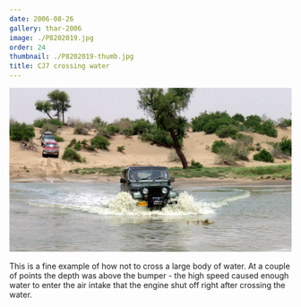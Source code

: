 ```yaml
---
date: 2006-08-26
gallery: thar-2006
image: ./P8202019.jpg
order: 24
thumbnail: ./P8202019-thumb.jpg
title: CJ7 crossing water
---
```


![CJ7 crossing water](./P8202019.jpg)

This is a fine example of how not to cross a large body of water. At a couple of points the depth was above the bumper - the high speed caused enough water to enter the air intake that the engine shut off right after crossing the water.